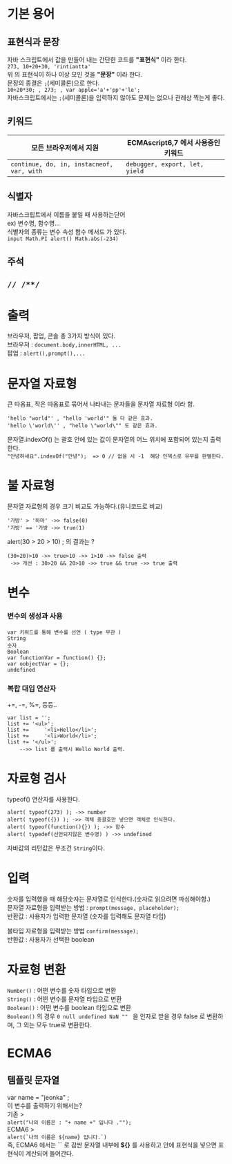 # 기본 용어

## 표현식과 문장
자바 스크립트에서 값을 만들어 내는 간단한 코드를 **"표현식"** 이라 한다.  
```273, 10+20+30, 'rintiantta'  ```  
위 의 표현식이 하나 이상 모인 것을 **"문장"** 이라 한다.  
문장의 종결은 ```;```(세미콜론)으로 한다.  
```10+20*30; , 273; , var apple='a'+'pp'+'le';  ```  
자바스크립트에서는 ```;```(세미콜론)을 입력하지 않아도 문제는 없으나 관례상 찍는게 좋다.  

## 키워드
모든 브라우저에서 지원|ECMAscript6,7 에서 사용중인 키워드
--|--
```continue, do, in, instacneof, var, with```  | ```debugger, export, let, yield ```  

## 식별자
자바스크립트에서 이름을 붙일 때 사용하는단어  
 ex) 변수명, 함수명...  
식별자의 종류는 변수 속성 함수 메서드 가 있다.  
```input Math.PI alert() Math.abs(-234)```  

## 주석

``` // /**/ ```
----

# 출력
브라우저, 팝업, 콘솔 총 3가지 방식이 있다.  
브라우저 : ```document.body,innerHTML, ...  ```  
팝업 : ```alert(),prompt(),...```   

# 문자열 자료형
큰 따옴표, 작은 따옴표로 묶어서 나타내는 문자들을 문자열 자료형 이라 함.  
``` 
'hello "world"' , "hello 'world'" 둘 다 같은 효과.  
'hello \'world\'' , "hello \"world\"" 도 같은 효과.  
```  

문자열.indexOf() 는 괄호 안에 있는 값이 문자열의 어느 위치에 포함되어 있는지 출력한다.  
```"안녕하세요".indexOf("안녕");  => 0 // 없을 시 -1  해당 인덱스로 유무를 판별한다. ```

# 불 자료형
문자열 자료형의 경우 크기 비교도 가능하다.(유니코드로 비교)  
```
'가방' > '하마' ->> false(0)   
'가방' == '가방 ->> true(1)  
```  

alert(30 > 20 > 10) ; 의 결과는 ?  

```
(30>20)>10 ->> true>10 ->> 1>10 ->> false 출력  
 ->> 개선 : 30>20 && 20>10 ->> true && true ->> true 출력
```  

# 변수

### 변수의 생성과 사용

```
var 키워드를 통해 변수를 선언 ( type 무관 )
String
숫자
Boolean
var functionVar = function() {};
var oobjectVar = {};
undefined 
```

### 복합 대입 연산자
+=, -=, %=, 등등..  
```
var list = '';
list += '<ul>';
list += 	'<li>Hello</li>';
list += 	'<li>World</li>';
list += '</ul>';
	-->> list 를 출력시 Hello World 출력.
```

# 자료형 검사

typeof() 연산자를 사용한다.  
```
alert( typeof(273) ); ->> number
alert( typeof({}) ); ->> 객체 중괄호만 넣으면 객체로 인식한다. 
alert( typeof(function(){}) ); ->> 함수
alert( typedef(선언되지않은 변수명) ) ->> undefined 
```
자바값의 리턴값은 무조건 ```String```이다. 

# 입력
숫자를 입력했을 때 해당숫자는 문자열로 인식한다.(숫자로 읽으려면 파싱해야함.)  
문자열 자료형을 입력받는 방법 :
``` prompt(message, placeholder);  ```  
반환값 : 사용자가 입력한 문자열 (숫자를 입력해도 문자열 타입)  

불타입 자료형을 입력받는 방법 
```confirm(message);```  
반환값 : 사용자가 선택한 boolean  

# 자료형 변환

```Number()``` : 어떤 변수를 숫자 타입으로 변환  
```String()``` : 어떤 변수를 문자열 타입으로 변환  
```Boolean()``` : 어떤 변수를 boolean 타입으로 변환   
```Boolean()``` 의 경우 ```0 null undefined NaN "" ``` 을 인자로 받을 경우 false 로 변환하며, 그 외는 모두 true로 변환한다.  


# ECMA6 
## 템플릿 문자열 
var name = "jeonka" ;  
이 변수를 출력하기 위해서는?  
기존 >   
```alert("나의 이름은 : "+ name +" 입니다 ."");```  
ECMA6 >  
```alert(`나의 이름은 ${name} 입니다.`)```  
즉, ECMA6 에서는 **``** 로 감싼 문자열 내부에 **${}** 를 사용하고 안에 표현식을 넣으면 표현식이 계산되어 들어간다.
